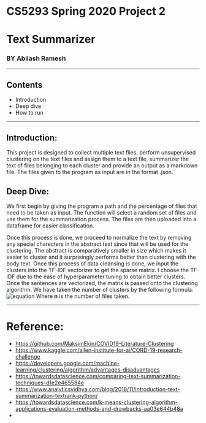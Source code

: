 # CS5293 Spring 2020 Project 2
# Text Summarizer
### BY Abilash Ramesh
-------
## Contents
* Introduction
* Deep dive
* How to run
-------
## Introduction:
This project is designed to collect multiple text files, perform unsupervised clustering on the text files and assign them to a text file, summarizer the text of files belonging to each cluster and provide an output as a markdown file. The files given to the program as input are in the format .json. 

## Deep Dive:
We first begin by giving the program a path and the percentage of files that need to be taken as input. The function will select a random set of files and use them for the summarization process. The files are then uploaded into a dataframe for easier classification. 

Once this process is done, we proceed to normalize the text by removing any special charecters in the abstract text since that will be used for the clustering. The abstract is comparatively smaller in size which makes it easier to cluster and it surprisingly performs better than clustering with the body text. Once this process of data cleansing is done, we input the clusters into the TF-IDF vectorizer to get the sparse matrix. I choose the TF-IDF due to the ease of hyperparameter tuning to obtain better clusters. Once the sentences are vectorized, the matrix is passed onto the clustering algorithm. We have taken the number of clusters by the following formula:
![equation](http://www.sciweavers.org/upload/Tex2Img_1587968682/render.png)
Where **n** is the number of files taken. 







------
# Reference:
* https://github.com/MaksimEkin/COVID19-Literature-Clustering
* https://www.kaggle.com/allen-institute-for-ai/CORD-19-research-challenge
* https://developers.google.com/machine-learning/clustering/algorithm/advantages-disadvantages
* https://towardsdatascience.com/comparing-text-summarization-techniques-d1e2e465584e
* https://www.analyticsvidhya.com/blog/2018/11/introduction-text-summarization-textrank-python/
* https://towardsdatascience.com/k-means-clustering-algorithm-applications-evaluation-methods-and-drawbacks-aa03e644b48a
* 

